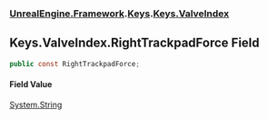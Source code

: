 ### [UnrealEngine.Framework](./UnrealEngine-Framework.md 'UnrealEngine.Framework').[Keys](./Keys.md 'UnrealEngine.Framework.Keys').[Keys.ValveIndex](./Keys-ValveIndex.md 'UnrealEngine.Framework.Keys.ValveIndex')
## Keys.ValveIndex.RightTrackpadForce Field
  
```csharp
public const RightTrackpadForce;
```
#### Field Value
[System.String](https://docs.microsoft.com/en-us/dotnet/api/System.String 'System.String')  
